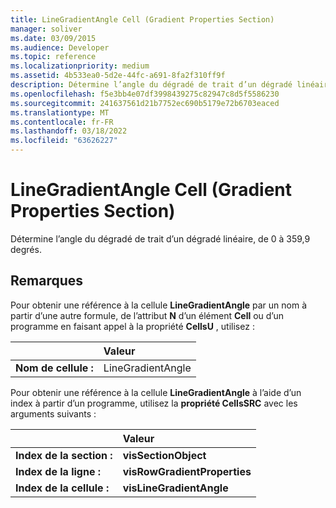 ```yaml
---
title: LineGradientAngle Cell (Gradient Properties Section)
manager: soliver
ms.date: 03/09/2015
ms.audience: Developer
ms.topic: reference
ms.localizationpriority: medium
ms.assetid: 4b533ea0-5d2e-44fc-a691-8fa2f310ff9f
description: Détermine l’angle du dégradé de trait d’un dégradé linéaire, de 0 à 359,9 degrés.
ms.openlocfilehash: f5e3bb4e07df3998439275c82947c8d5f5586230
ms.sourcegitcommit: 241637561d21b7752ec690b5179e72b6703eaced
ms.translationtype: MT
ms.contentlocale: fr-FR
ms.lasthandoff: 03/18/2022
ms.locfileid: "63626227"
---
```

# <a name="linegradientangle-cell-gradient-properties-section"></a>LineGradientAngle Cell (Gradient Properties Section)

Détermine l’angle du dégradé de trait d’un dégradé linéaire, de 0 à 359,9 degrés.
  
## <a name="remarks"></a>Remarques

Pour obtenir une référence à la cellule **LineGradientAngle** par un nom à partir d’une autre formule, de l’attribut **N** d’un élément **Cell** ou d’un programme en faisant appel à la propriété **CellsU** , utilisez : 
  
||Valeur |
|:-----|:-----|
| **Nom de cellule :**  <br/> | LineGradientAngle  <br/> |
   
Pour obtenir une référence à la cellule **LineGradientAngle** à l’aide d’un index à partir d’un programme, utilisez la **propriété CellsSRC** avec les arguments suivants : 
  
||Valeur |
|:-----|:-----|
| **Index de la section :**  <br/> |**visSectionObject** <br/> |
| **Index de la ligne :**  <br/> |**visRowGradientProperties** <br/> |
| **Index de la cellule :**  <br/> |**visLineGradientAngle** <br/> |
   

